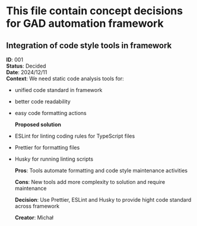 # This file contain concept decisions for GAD automation framework

## Integration of code style tools in framework

**ID**: 001  
**Status**: Decided  
**Date**: 2024/12/11  
**Context**:
We need static code analysis tools for:

- unified code standard in framework
- better code readability
- easy code formatting actions

  **Proposed solution**

- ESLint for linting coding rules for TypeScript files
- Prettier for formatting files
- Husky for running linting scripts

  **Pros**: Tools automate formatting and code style maintenance activities

  **Cons**: New tools add more complexity to solution and require maintenance

  **Decision**: Use Prettier, ESLint and Husky to provide hight code standard across framework

  **Creator**: Michał
